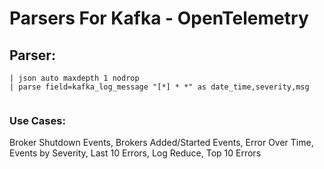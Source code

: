 # Parsers For Kafka - OpenTelemetry

## Parser:
```
| json auto maxdepth 1 nodrop
| parse field=kafka_log_message "[*] * *" as date_time,severity,msg
 
```
### Use Cases:
Broker Shutdown Events, Brokers Added/Started Events, Error Over Time, Events by  Severity, Last 10 Errors, Log Reduce, Top 10 Errors


